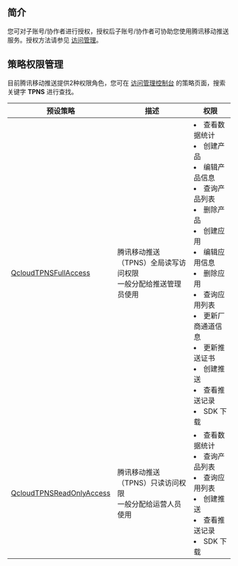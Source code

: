 ## 简介
您可对子账号/协作者进行授权，授权后子账号/协作者可协助您使用腾讯移动推送服务。授权方法请参见 [访问管理](https://intl.cloud.tencent.com/document/product/598/10602)。

## 策略权限管理
目前腾讯移动推送提供2种权限角色，您可在 [访问管理控制台](https://console.cloud.tencent.com/cam/policy) 的策略页面，搜索关键字 **TPNS** 进行查找。

| 预设策略                                                     | 描述                               | 权限                                                         |
| ------------------------------------------------------------ | ---------------------------------- | ------------------------------------------------------------ |
| [QcloudTPNSFullAccess](https://console.cloud.tencent.com/cam/policy/detail/28456411&QcloudTPNSFullAccess&2) | 腾讯移动推送（TPNS）全局读写访问权限<br>一般分配给推送管理员使用 | <li>查看数据统计<li>创建产品<li>编辑产品信息<li>查询产品列表<li>删除产品<li>创建应用<li>编辑应用信息<li>删除应用<li>查询应用列表<li>更新厂商通道信息<li>更新推送证书<li>创建推送<li>查看推送记录<li>SDK 下载 |
| [QcloudTPNSReadOnlyAccess](https://console.cloud.tencent.com/cam/policy/detail/28459926&QcloudTPNSReadOnlyAccess&2) | 腾讯移动推送（TPNS）只读访问权限<br>一般分配给运营人员使用   | <li>查看数据统计<li>查询产品列表<li>查询应用列表<li>创建推送<li>查看推送记录<li>SDK 下载 |
